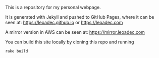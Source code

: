 This is a repository for my personal webpage.

It is generated with Jekyll and pushed to GitHub Pages, where it can be seen at:
https://leoadec.github.io or https://leoadec.com

A mirror version in AWS can be seen at: https://mirror.leoadec.com

You can build this site locally by cloning this repo and running
```
rake build
```
